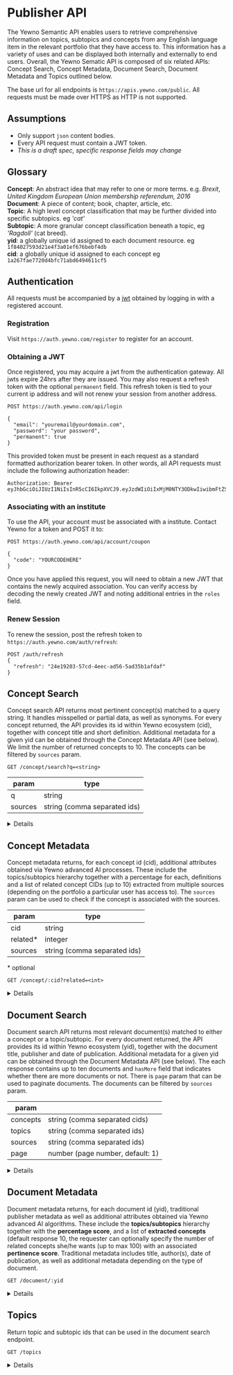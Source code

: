 # Publisher API

The Yewno Semantic API enables users to retrieve comprehensive information on topics, subtopics and concepts from any English language item in the relevant portfolio that they have access to. This information has a variety of uses and can be displayed both internally and externally to end users. Overall, the Yewno Sematic API is composed of six related APIs: Concept Search, Concept Metadata, Document Search, Document Metadata and Topics outlined below.

The base url for all endpoints is `https://apis.yewno.com/public`.  All requests must be made over HTTPS as HTTP is not supported.  

## Assumptions
- Only support `json` content bodies.
- Every API request must contain a JWT token.
- *This is a draft spec, specific response fields may change*

## Glossary
__Concept__: An abstract idea that may refer to one or more terms. e.g. _Brexit_, _United Kingdom European Union membership referendum, 2016_  
__Document__: A piece of content; book, chapter, article, etc.  
__Topic__: A high level concept classification that may be further divided into specific subtopics. eg _'cat'_  
__Subtopic__: A more granular concept classification beneath a topic, eg _'Ragdoll'_ (cat breed).  
__yid__: a globally unique id assigned to each document resource. eg `1f84027593d21e4f3a01ef676bebf4db`  
__cid__: a globally unique id assigned to each concept eg `1a267fae7720d4bfc71abd6494611cf5`

## Authentication

All requests must be accompanied by a [jwt](https://jwt.io/introduction/) obtained by logging in with a registered account. 

### Registration

Visit `https://auth.yewno.com/register` to register for an account.

### Obtaining a JWT

Once registered, you may acquire a jwt from the authentication gateway.  All jwts expire 24hrs after they are issued.  You may also request a refresh token with the optional `permanent` field.  This refresh token is tied to your current ip address and will not renew your session from another address.

```
POST https://auth.yewno.com/api/login

{
  "email": "youremail@yourdomain.com",
  "password": "your password",
  "permanent": true
}
```

This provided token must be present in each request as a standard formatted authorization bearer token.  In other words, all API requests must include the following authorization header: 

``` 
Authorization: Bearer eyJhbGciOiJIUzI1NiIsInR5cCI6IkpXVCJ9.eyJzdWIiOiIxMjM0NTY3ODkwIiwibmFtZSI6IkpvaG4gRG9lIiwiaWF0IjoxNTE2MjM5MDIyfQ.SflKxwRJSMeKKF2QT4fwpMeJf36POk6yJV_adQssw5c
```

### Associating with an institute

To use the API, your account must be associated with a institute.  Contact Yewno for a token and POST it to: 

```
POST https://auth.yewno.com/api/account/coupon

{
  "code": "YOURCODEHERE"
}
```

Once you have applied this request, you will need to obtain a new JWT that contains the newly acquired association.  You can verify access by decoding the newly created JWT and noting additional entries in the `roles` field.

### Renew Session

To renew the session, post the refresh token to `https://auth.yewno.com/auth/refresh`: 

```
POST /auth/refresh
{
  "refresh": "24e19203-57cd-4eec-ad56-5ad35b1afdaf"
}
```


## Concept Search

Concept search API returns most pertinent concept(s) matched to a query string. It handles misspelled or partial data, as well as synonyms. For every concept returned, the API provides its id within Yewno ecosystem (cid), together with concept title and short definition. Additional metadata for a given yid can be obtained through the Concept Metadata API (see below). We limit the number of returned concepts to 10. The concepts can be filtered by `sources` param.

```
GET /concept/search?q=<string>
```

| param | type |
|---|---|
| q  | string  |
| sources | string (comma separated ids) |

<details>

```json
{
  "data": [
    {
      "definitions": [
        {
	        "score": 0.9,
	        "resource": "wikipedia:25202",
	        "year": "2017",
	        "description": "Quantum mechanics (QM; also known as quantum physics or quantum theory), including quantum field theory, is a branch of physics which is the fundamental theory of nature at the small scales and energy levels of atoms and subatomic particles. Classical physics (the physics existing before quantum mechanics) derives from quantum mechanics as an approximation valid only at large (macroscopic) scales. Quantum mechanics differs from classical physics in that: energy, momentum and other quantities are often restricted to discrete values (quantization), objects have characteristics of both particles and waves (i.e. wave-particle duality), and there are limits to the precision with which quantities can be known (uncertainty principle). (Landau & Lifshitz, 1977) Quantum mechanics gradually arose from Max Planck's solution in 1900 to the black-body radiation problem (reported 1859) and Albert Einstein's 1905 paper which offered a quantum-based theory to explain the photoelectric effect (reported 1887).",
	        "label": "Wikipedia",
	        "source": "wikipedia",
	        "id": "b97718aa9aed76997c404f5965ac629c",
	        "title": "Quantum mechanics",
	        "url": "https://en.wikipedia.org/wiki/Quantum_mechanics",
	        "sourceLabel": "wikipedia"
        }
      ],
      "cId": "1a267fae7720d4bfc71abd6494611cf5",
      "topics": [
        {
          "topic": "21",
          "score": 0.53311855,
          "children": [
            {
              "topic": "21_22",
              "score": 0.85977834,
              "id": "21_22",
              "title": "Quantum Theory"
            }
          ],
          "id": "21",
          "title": "Physics"
        },
        {
          "topic": "23",
          "score": 0.16696094,
          "children": [
            {
              "topic": "23_5",
              "score": 0.7479905,
              "id": "23_5",
              "title": "Cognitive Science"
            },
            {
              "topic": "23_6",
              "score": 0.20375429,
              "id": "23_6",
              "title": "Connectionism"
            }
          ],
          "id": "23",
          "title": "Psychology"
        }
      ],
      "title": "Quantum mechanics",
      "imageUrl": "https://static.yewno.com/assets/thumbnails/concepts/1a267fae7720d4bfc71abd6494611cf5@2x.jpg"
    },
    /* ... */
  ]
}
```

</details>

## Concept Metadata

Concept metadata returns, for each concept id (cid), additional attributes obtained via Yewno advanced AI processes. These include the topics/subtopics hierarchy together with a percentage for each, definitions and a list of related concept CIDs (up to 10) extracted from multiple sources (depending on the portfolio a particular user has access to). The `sources` param can be used to check if the concept is associated with the sources.

| param | type |
|---|---|
| cid | string |
| related* | integer | 
| sources | string (comma separated ids) |

\* optional

```
GET /concept/:cid?related=<int>
```

<details>

```json
{
  "status": 200,
  "uuid": "0deee814-74da-11e8-a038-0242ac110003",
  "cache_disabled": false,
  "meta": {
    "context": []
  },
  "message": "OK",
  "data": {
    "nodes": [
      {
        "cId": "40dec4929a8ad3cda7a90e53394eb03b",
        "topics": [
          {
            "topic": "28",
            "probability": 0.33009732,
            "subtopics": [
              {
                "topic": "28_54",
                "probability": 0.9117648
              }
            ]
          }
        ],
        "title": "ABW (TV station)",
        "sourceName": "wikipedia",
        "definitions": [
          {
            "resource": "wikipedia:3165227",
            "description": "ABW is the Australian Broadcasting Corporation's television station in Perth, Western Australia. The station began broadcasting on 7 May 1960 from studios on Adelaide Terrace in downtown Perth and its transmitter at Bickley. The station is relayed throughout the state by a number of transmitters as well as on the Optus Aurora free-to-view satellite television platform. In 2005 the station moved to a new digital broadcast centre in East Perth.",
            "title": "ABW (TV station)",
            "url": "https://en.wikipedia.org/wiki/ABW_%28TV_station%29",
            "label": "Wikipedia",
            "source": "wikipedia",
            "score": 0.9,
            "year": "2017",
            "sourceLabel": "Wikipedia",
            "id": "35533cfcc8ff9e787dfe78b62bfe358f"
          }
        ],
        "imageUrls": [
          "https://static.yewno.com/assets/thumbnails/concepts/40dec4929a8ad3cda7a90e53394eb03b@2x.jpg",
          "https://static.yewno.com/assets/thumbnails/topics_36/28@2x.jpg"
        ]
      },
    ],
    "edges": [
      {
        "source": "fe451a8fbf229b87a92fed8cb9289143",
        "target": "8ec2d886c4ab214daff14997506570ad",
        "similarity": 0.9928904233742654
      },
      /* ... */,
    ]
  }
}
```

</details>

## Document Search

Document search API returns most relevant document(s) matched to either a concept or a topic/subtopic. For every document returned, the API provides its id within Yewno ecosystem (yid), together with the document title, publisher and date of publication.  Additional metadata for a given yid can be obtained through the Document Metadata API (see below). The each response contains up to ten documents and `hasMore` field that indicates whether there are more documents or not. There is `page` param that can be used to paginate documents. The documents can be filtered by `sources` param.

| param | |
|---|---|
| concepts | string (comma separated cids)  |
| topics | string (comma separated ids) |
| sources | string (comma separated ids) |
| page | number (page number, default: 1) |

<details>

```
GET document/search?concepts=<cids>&topics=<topic_ids>
```
```json
{
  "data": [
    {
      "yId": "752956a0c3b066c05ee1405664b7a947",
      "publicationDate": "2018-05-01T00:00:00Z",
      "publisher": "AIP Publishing",
      "title": "Neuroscientists network to study the whole brain",
    },
    /* ... */
  ]
}
```

</details>

## Document Metadata

Document metadata returns, for each document id (yid), traditional publisher metadata as well as additional attributes obtained via Yewno advanced AI algorithms. These include the **topics/subtopics** hierarchy together with the **percentage score**, and a list of **extracted concepts** (default response 10, the requester can optionally specify the number of related concepts she/he wants (up to max 100) with an associated **pertinence score**. Traditional metadata includes title, author(s), date of publication, as well as additional metadata depending on the type of document.

```
GET /document/:yid
```

<details>

```json
{
  "data": {
    "isbn": "",
    "text": "Other costs not included by this term are costs of follow-up literature, miscellaneous advertising materials such as circulars, layouts, letterheads, and calling cards, and cost of advertising agency service. ume of response delivered by different publications, although as mentioned, no substantial difference in the quality, when a known piece of copy was used. In those cases where the same copy appeared in different magazines in the same month, the ratio of orders to inquiries8 was quite similar for most magazines. 3. Direct mail inquiries as producers of traceable sales from both old9 and new10 8 The percentage of inquiries which were converted to orders. 9 A buyer whose first order preceded his first inquiry from advertising in the period measured, yet who did inquire from an advertisement or an editorial article, and who bought again after his inquiry was received.",
    "topics": [
      {
          "probability": 0.092921354,
          "subtopics": [
              {
                  "probability": 0.019047607,
                  "topic": "16_31",
                  "name": "Time Series"
              },
              /*...*/
          ],
          "topic": "16",
          "name": "Mathematics"
      },
      {
          "probability": 0.004424824,
          "subtopics": [
              {
                  "probability": 1.0,
                  "topic": "21_0",
                  "name": "Acoustics & Sound"
              }
          ],
          "topic": "21",
          "name": "Physics"
      },
      /*...*/
    ],
    "chapterNumber": "",
    "publishedAt": "2006-04-25T23:52:59Z",
    "readtime": 26,
    "title": "Traceable Response as a Method of Evaluating Industrial Advertising: A Case Study",
    "type": "article",
    "public": false,
    "yId": "1f84027593d21e4f3a01ef676bebf4db",
    "journal_title": "Journal of Marketing",
    "volume": "12",
    "authors": [
      {
        "lastName": "Margolis",
        "firstName": "Charles"
      }
    ],
    "concepts": [
    	{
    		"cid": "1a267fae7720d4bfc71abd6494611cf5",
    		"pertinence": 
    	}
    ],
    "publication_date": "2006-04-25T23:52:59Z",
    "eissn": "",
    "chapter": "",
    "publisher": "JSTOR",
    "doi": "10.2307/1245359",
    "sourcesList": [
      {
        "url": "http://dx.doi.org/10.2307/1245359",
        "type": "DISTRIBUTOR",
        "label": "JSTOR"
      }
    ],
    "issue": "2",
    "issn": "00222429"
  },
  /* ... */
}
```

</details>

## Topics

Return topic and subtopic ids that can be used in the document search endpoint.

```
GET /topics
```

<details>

```
{
  "data": [
    {
      "id": "22",
      "label": "Political Science",
      "subtopics": [
        {
          "id": "22_7",
          "label": "Health Policy"
        },
        /* ... */
      ]
    },
    /* ... */
  ]
}
```

</details>
